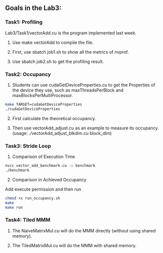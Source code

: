 ## Goals in the Lab3:

### Task1: Profiling

Lab3/Task1/vectorAdd.cu is the program implemented last week.

1. Use make vectorAdd to compile the file.

2. First, use sbatch job1.sh to show all the metrics of nvprof.

3. Use sbatch job2.sh to get the profiling result.

### Task2: Occupancy

1. Students can use cudaGetDeviceProperties.cu to get the Properties of the device they use, such as maxThreadsPerBlock and maxBlocksPerMultiProcessor.

```sh
make TARGET=cudaGetDeviceProperties
./cudaGetDeviceProperties
```

2. First calculate the theoretical occupancy.

3. Then use vectorAdd_adjust.cu as an example to measure its occupancy. (usage: ./vectorAdd_adjust_blkdim.cu block_dim)

### Task3: Stride Loop

1. Comparison of Execution Time

```sh
nvcc vector_add_benchmark.cu -o benchmark
./benchmark
```

2. Comparison in Achieved Occupancy

Add execute permission and then run

```sh
chmod +x run_occupancy.sh
make
make run
```

### Task4: Tiled MMM

1. The NaiveMatrixMul.cu will do the MMM directly (without using shared memory).

2. The TiledMatrixMul.cu will do the MMM with shared memory.